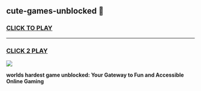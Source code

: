 
## cute-games-unblocked 👋
<h3>
<a href="https://premium.freeplayer.one?title=cute-games-unblocked&ref=14F">CLICK TO PLAY</a></h3>
<hr>

<h3>
<a href="https://premium.freeplayer.one?title=cute-games-unblocked&ref=14F">CLICK 2 PLAY</a>
  
</h3>

<a href="https://premium.freeplayer.one?title=cute-games-unblocked&ref=12F/"><img src="https://clearcache.store/games.png"></a>


**worlds hardest game unblocked: Your Gateway to Fun and Accessible Online Gaming**
